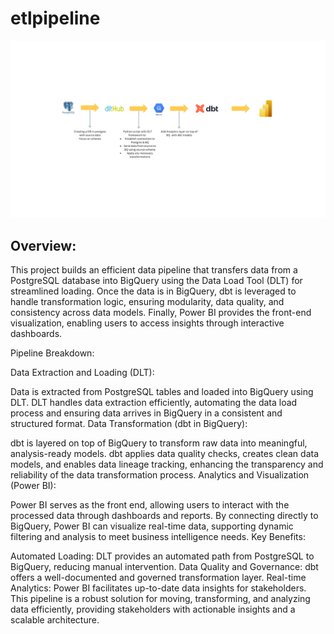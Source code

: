 # etlpipeline

![Alt text](dltpipeline.png)

## Overview:
This project builds an efficient data pipeline that transfers data from a PostgreSQL database into BigQuery using the Data Load Tool (DLT) for streamlined loading. Once the data is in BigQuery, dbt is leveraged to handle transformation logic, ensuring modularity, data quality, and consistency across data models. Finally, Power BI provides the front-end visualization, enabling users to access insights through interactive dashboards.

Pipeline Breakdown:

Data Extraction and Loading (DLT):

Data is extracted from PostgreSQL tables and loaded into BigQuery using DLT. DLT handles data extraction efficiently, automating the data load process and ensuring data arrives in BigQuery in a consistent and structured format.
Data Transformation (dbt in BigQuery):

dbt is layered on top of BigQuery to transform raw data into meaningful, analysis-ready models. dbt applies data quality checks, creates clean data models, and enables data lineage tracking, enhancing the transparency and reliability of the data transformation process.
Analytics and Visualization (Power BI):

Power BI serves as the front end, allowing users to interact with the processed data through dashboards and reports. By connecting directly to BigQuery, Power BI can visualize real-time data, supporting dynamic filtering and analysis to meet business intelligence needs.
Key Benefits:

Automated Loading: DLT provides an automated path from PostgreSQL to BigQuery, reducing manual intervention.
Data Quality and Governance: dbt offers a well-documented and governed transformation layer.
Real-time Analytics: Power BI facilitates up-to-date data insights for stakeholders.
This pipeline is a robust solution for moving, transforming, and analyzing data efficiently, providing stakeholders with actionable insights and a scalable architecture.
